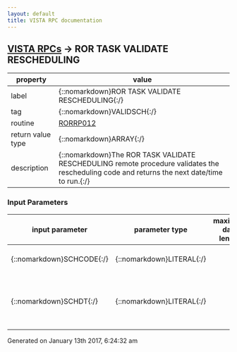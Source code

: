```yaml
---
layout: default
title: VISTA RPC documentation
---
```




## [VISTA RPCs](TableOfContent.md) &#8594; ROR TASK VALIDATE RESCHEDULING 

 property | value 
--- | --- 
 label | {::nomarkdown}ROR TASK VALIDATE RESCHEDULING{:/}
 tag | {::nomarkdown}VALIDSCH{:/}
 routine | [RORRP012](http://code.osehra.org/dox/Routine_RORRP012_source.html)
 return value type | {::nomarkdown}ARRAY{:/}
 description | {::nomarkdown}The ROR TASK VALIDATE RESCHEDULING remote procedure validates the rescheduling code and returns the next date/time to run.{:/}

### Input Parameters

| input parameter | parameter type | maximum data length | required | description | 
| --- | --- | --- | --- | --- | 
| {::nomarkdown}SCHCODE{:/} | {::nomarkdown}LITERAL{:/} |  | {::nomarkdown}true{:/} | {::nomarkdown}Rescheduling code (\1D\, \1M\, \D@12:00\, etc).{:/} | 
| {::nomarkdown}SCHDT{:/} | {::nomarkdown}LITERAL{:/} |  |  | {::nomarkdown}Date when a task is scheduled to run for the first time (FileMan). By default (if $G(SCHDT)'>0), the current date/time is used.{:/} | 




 Generated on January 13th 2017, 6:24:32 am